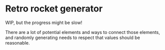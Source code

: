 # Retro rocket generator
WIP, but the progress might be slow!

There are a lot of potential elements and ways to connect those elements,
and randomly generating needs to respect that values should be reasonable.
